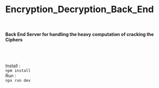 ﻿# Encryption_Decryption_Back_End


 </br> </br>
 <b>Back End Server for handling the heavy computation of cracking the Ciphers</b>

</br> </br> </br>
Install : </br>
```npm install ```
</br>
Run : </br>
```npx run dev ```
